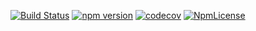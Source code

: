 [![Build Status](https://travis-ci.org/stopsopa/knex-abstract.svg?branch=v0.0.12)](https://travis-ci.org/stopsopa/knex-abstract)
[![npm version](https://badge.fury.io/js/%40stopsopa%2Fknex-abstract.svg)](https://badge.fury.io/js/%40stopsopa%2Fknex-abstract)
[![codecov](https://codecov.io/gh/stopsopa/knex-abstract/branch/v0.0.12/graph/badge.svg)](https://codecov.io/gh/stopsopa/knex-abstract/tree/v0.0.12)
[![NpmLicense](https://img.shields.io/npm/l/@stopsopa/knex-abstract.svg)](https://github.com/stopsopa/knex-abstract/blob/master/LICENSE)

